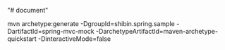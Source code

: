"# document" 


mvn archetype:generate -DgroupId=shibin.spring.sample -DartifactId=spring-mvc-mock -DarchetypeArtifactId=maven-archetype-quickstart -DinteractiveMode=false